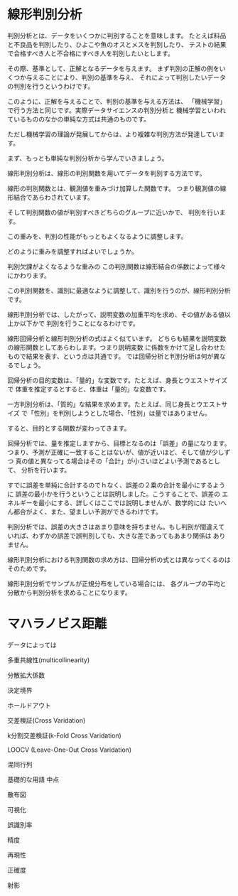 # 線形判別分析

判別分析とは、データをいくつかに判別することを意味します。
たとえば料品と不良品を判別したり、ひよこや魚のオスとメスを判別したり、
テストの結果で合格すべき人と不合格にすべき人を判別したいとします。

その際、基準として、正解となるデータを与えます。
まず判別の正解の例をいくつか与えることにより、判別の基準を与え、
それによって判別したいデータの判別を行うというわけです。

このように、正解を与えることで、判別の基準を与える方法は、
「機械学習」で行う方法と同じです。実際データサイエンスの判別分析と
機械学習といわれているもののなかの単純な方式は共通のものです。

ただし機械学習の理論が発展してからは、より複雑な判別方法が発達しています。

まず、もっとも単純な判別分析から学んでいきましょう。

線形判別分析は、線形の判別関数を用いてデータを判別する方法です。

線形の判別関数とは、観測値を重みづけ加算した関数です。
つまり観測値の線形結合であらわされています。

そして判別関数の値が判別すべきどちらのグループに近いかで、
判別を行います。

この重みを、判別の性能がもっともよくなるように調整します。

どのように重みを調整すればよいでしょうか。

判別欠課がよくなるような重みの
この判別関数は線形結合の係数によって様々にかわります。

この判別関数を、識別に最適なように調整して、識別を行うのが、線形判別分析です。

線形判別分析では、したがって、説明変数の加重平均を求め、その値がある値以上か以下かで
判別を行うことになるわけです。

線形回帰分析と線形判別分析の式はよく似ています。
どちらも結果を説明変数の線形関数としてあらわします。つまり説明変数
に係数をかけて足し合わせたもので結果を表す、という点は共通です。
では回帰分析と判別分析は何が異なるでしょう。

回帰分析の目的変数は、「量的」な変数です。たとえば、身長とウエストサイズで
体重を推定するとすると、体重は「量的」な変数です。

一方判別分析は、「質的」な結果を求めます。たとえば、同じ身長とウエストサイズ
で「性別」を判別しようとした場合、「性別」は量ではありません。

すると、目的とする関数が変わってきます。

回帰分析では、量を推定しますから、目標となるのは「誤差」の量になります。
つまり、予測が正確に一致することはないが、値が近いほど、そして値が少しずつ
真の値と異なってる場合はその「合計」が小さいほどよい予測であるとして、
分析を行います。

すでに誤差を単純に合計するのでｈなく、誤差の２乗の合計を最小にするように
誤差の最小かを行うということは説明しました。こうすることで、誤差の
エネルギーを最小にする、詳しくはここでは説明しませんが、数学的には
たいへん都合がよく、また、望ましい予測ができるわけです。

判別分析では、誤差の大きさはあまり意味を持ちません。もし判別が間違えて
いれば、わずかの誤差で誤判別しても、大きな差であってもあまり関係は
ありません。

線形判別分析における判別関数の求め方は、回帰分析の式とは異なってくるのはそのためです。

線形判別分析でサンプルが正規分布をしている場合には、
各グループの平均と分散から判別分析を求めることになります。

# マハラノビス距離



データによっては


多重共線性(multicollinearity)

分散拡大係数

決定境界

ホールドアウト

交差検証(Cross Varidation)

k分割交差検証(k-Fold Cross Varidation)

LOOCV (Leave-One-Out Cross Varidation)

混同行列


基礎的な用語
中点

散布図

可視化

誤識別率

精度

再現性

正確度




射影